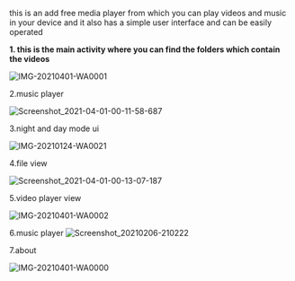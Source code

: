 this is an add free media player from which you can play videos and music in your device and it also has a simple user interface and can be easily operated

**1. this is the main activity where you can find the folders which contain the videos**

![IMG-20210401-WA0001](https://user-images.githubusercontent.com/56879646/113195315-c34c6e00-927f-11eb-9f44-7173e0859947.jpg)

2.music player

![Screenshot_2021-04-01-00-11-58-687](https://user-images.githubusercontent.com/56879646/113195595-145c6200-9280-11eb-8f61-4e62a4fa0765.jpeg)

3.night and day mode ui

![IMG-20210124-WA0021](https://user-images.githubusercontent.com/56879646/105678148-d145e180-5f12-11eb-8eea-bffa7467970e.jpg)

4.file view

![Screenshot_2021-04-01-00-13-07-187](https://user-images.githubusercontent.com/56879646/113196068-b11eff80-9280-11eb-8641-4919a29a30a5.jpeg)

5.video player view


![IMG-20210401-WA0002](https://user-images.githubusercontent.com/56879646/113196466-2a1e5700-9281-11eb-8447-2f5bccc980c5.jpg)

6.music player
![Screenshot_20210206-210222](https://user-images.githubusercontent.com/56879646/107122626-d31e8600-68be-11eb-9e92-ba4f97d2255d.png)

7.about

![IMG-20210401-WA0000](https://user-images.githubusercontent.com/56879646/113196875-9bf6a080-9281-11eb-914e-fe2146dfc4ac.jpg)
